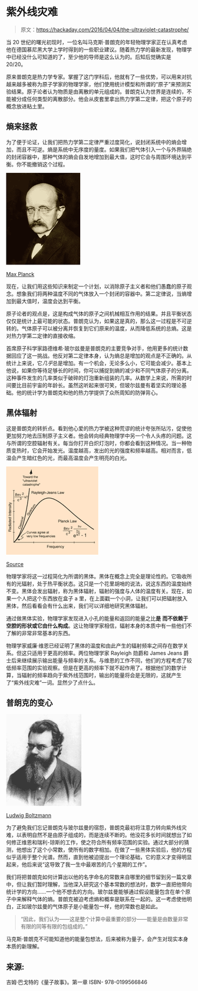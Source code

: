 # 紫外线灾难

> 原文：<https://hackaday.com/2016/04/04/the-ultraviolet-catastrophe/>

当 20 世纪的曙光初现时，一位名叫马克斯·普朗克的年轻物理学家正在认真考虑他在德国慕尼黑大学上学时得到的一些职业建议。随着热力学的最新发现，物理学中已经没什么可知道的了，至少他的导师是这么认为的。后知后觉确实是 20/20。

原来普朗克是热力学专家。掌握了这门学科后，他就有了一些优势，可以用来对抗越来越多被称为原子学家的物理学家，他们使用统计模型和所谓的“原子”来预测实验结果。原子论者认为物质是由离散的单元组成的。普朗克认为世界是连续的，不能被分成任何类型的离散部分。他会从皮套里拿出热力学第二定律，把这个原子的概念放进粘土里。

## 熵来拯救

为了便于论证，让我们把热力学第二定律严重过度简化，说封闭系统中的熵会增加，而且不可逆。熵是系统中无序度的量度。如果我们把气体引入一个与外界隔绝的封闭容器中，那种气体的熵会自发地增加到最大值，这时它会与周围环境达到平衡。你不能撤销这个过程。

![uv_02](img/e072601e136143e12766906aa449717b.png)

[Max Planck](https://en.wikipedia.org/wiki/Max_Planck)

现在，让我们用这些知识来制定一个计划，以消除原子主义者和他们愚蠢的原子观念。想象我们将两种温度不同的气体放入一个封闭的容器中。第二定律说，当熵增加到最大值时，温度会达到平衡。

原子论者的观点是，这是构成气体的原子之间机械相互作用的结果。并且平衡状态仅仅是统计上最可能的状态。普朗克认为，如果这是真的，那么这一过程是不可逆转的。气体原子可以被分离并恢复到它们原来的温度，从而降低系统的总熵。这是对热力学第二定律的直接收缩。

首席原子科学家路德维希·玻尔兹曼是普朗克的主要竞争对手，他用更多的统计数据回应了这一挑战。他反对第二定律本身，认为熵总是增加的观点是不正确的。从统计上来说，它*几乎*总是增加。有一个机会，无论多么小，它可能会减少。基本上他说，如果你等待足够长的时间，你可以捕捉到熵的减少和不同气体原子的分离。这种事件发生的几率类似于破碎的灯泡重新组装的几率。从数学上来说，所需的时间要比目前宇宙的年龄长。虽然这听起来很可笑，但玻尔兹曼有着坚实的理论基础。他的统计学为普朗克和他的热力学提供了众所周知的防弹背心。

## 黑体辐射

这是普朗克的转折点。看到他心爱的热力学被这种荒谬的统计夸张所玷污，促使他更加努力地去压制原子主义者。他会转向经典物理学中另一个令人头疼的问题。这与所谓的空腔辐射有关。每当你打开白炽灯泡时，你都会看到这种情况。当一种物质变热时，它会开始发光。温度越高，发出的光的强度和频率越高。相对而言，低温会产生暗红色的光，而最高温度会产生明亮的白光。

![uv_05](img/af57b5819c67f85b96ad1a10ab1ab2b1.png)

[Source](https://260h.pbworks.com/w/page/69071363/Beginnings%20of%20Quantum%20Mechanics)

物理学家将这一过程简化为所谓的黑体。黑体在概念上完全是理论性的。它吸收所有的光辐射，处于热平衡状态。这只是一个花里胡哨的说法，说这东西的温度始终不变。黑体会发出辐射，称为黑体辐射，辐射的强度与人体的温度有关。现在，如果一个人把这个东西放在盒子 a 里，在上面戳一个小洞，让我们可以把辐射放入黑体，然后看看会有什么出来，我们可以详细地研究黑体辐射。

通过做黑体实验，物理学家发现进入小孔的能量和返回的能量之比**是** **而不依赖于** **空腔的形状或它由什么构成**。这让物理学家相信，辐射本身的本质中有一些他们不了解的非常非常基本的东西。

物理学家威廉·维恩已经证明了黑体的温度和由此产生的辐射频率之间存在数学关系。但这只适用于更高的频率。两位物理学家 Rayleigh 勋爵和 James Jeans 爵士后来继续展示输出能量与频率的关系。与维恩的工作不同，他们的方程考虑了较低频率范围的实验观察。但是在更高的频率下就不起作用了。根据他们的数学计算，当辐射的频率趋向于紫外线范围时，输出的能量将会是无限的，这就产生了“紫外线灾难”一词。显然少了点什么。

## 普朗克的变心

![uv_03](img/ade2bcc6382229c0ac0575aad85a91e9.png)

[Ludwig Boltzmann](https://en.wikipedia.org/wiki/Ludwig_Boltzmann)

为了避免我们忘记普朗克与玻尔兹曼的宿怨，普朗克最初将注意力转向紫外线灾难，以表明自然不是由原子组成的，而是连续不断的。他没花多长时间就想出了如何修正维恩和瑞利-琼斯的工作，使之符合所有频率范围的实验。通过大部分的猜测，他想出了这个小常数，使所有的数字相加。在做了一些黑体实验后，他的方程似乎适用于整个光谱。然而，直到他被迫提出一个理论基础，它的意义才变得明显起来，他后来说“这导致了我一生中最艰苦的几个星期的工作”。

我们将把普朗克如何计算出以他的名字命名的常数来自哪里的细节留到另一篇文章中，但让我们暂时理解，当他深入研究这个基本常数的想法时，数学一直把他带向统计学的方向……一个他不想去的方向。玻尔兹曼能够通过假设能量包含在单个原子中来解释气体的熵。普朗克被迫考虑熵和概率是联系在一起的。这一考虑使他明白，正如玻尔兹曼的气体原子是小能量包一样，他的常数也是如此。

> “因此，我们认为——这是整个计算中最重要的部分——能量是由数量非常有限的同等有限的包组成的。”

马克斯·普朗克不可能知道他的能量包想法，后来被称为量子，会产生对现实本身本质的新理解。

## **来源:**

吉姆·巴戈特的《量子故事》。第一章 ISBN- 978-0199566846